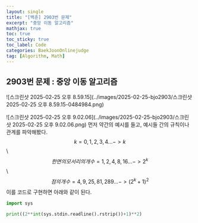 ```yaml
---
layout: single
title: "[백준] 2903번 문제"
excerpt: "중앙 이동 알고리즘"
mathjax: true
toc: true
toc_sticky: true
toc_label: Code
categories: BaekJoonOnlinejudge
tag: [Algorithm, Math]
---
```


## 2903번 문제 : 중앙 이동 알고리즘

![스크린샷 2025-02-25 오후 8.59.15](../images/2025-02-25-bjo2903/스크린샷 2025-02-25 오후 8.59.15-0484984.png)

![스크린샷 2025-02-25 오후 9.02.06](../images/2025-02-25-bjo2903/스크린샷 2025-02-25 오후 9.02.06.png)
먼저 약간의 예시를 들고, 예시들 간의 규칙이나 관계를 파악해봤다.
$$k = 0, 1, 2, 3, 4 ... -> k$$ \\
$$한 면의 모서리의 개수 = 1, 2, 4, 8, 16 ... -> 2^{k}$$ \\
$$점의 개수 = 4, 9, 25, 81, 289 ... -> (2^{k}+1)^2$$ 
이를 코드로 구현하면 아래와 같이 된다.

```python
import sys

print((2**int(sys.stdin.readline().rstrip())+1)**2)
```